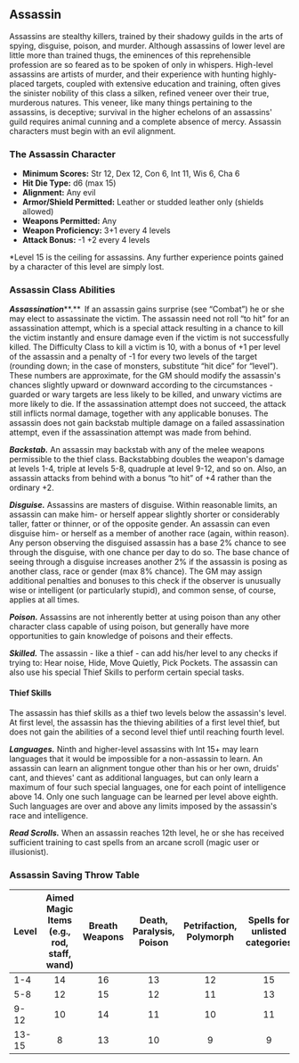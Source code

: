 ## Assassin

Assassins are stealthy killers, trained by their shadowy guilds in the arts of spying, disguise, poison, and murder. Although assassins of lower level are little more than trained thugs, the eminences of this reprehensible profession are so feared as to be spoken of only in whispers. High-level assassins are artists of murder, and their experience with hunting highly-placed targets, coupled with extensive education and training, often gives the sinister nobility of this class a silken, refined veneer over their true, murderous natures. This veneer, like many things pertaining to the assassins, is deceptive; survival in the higher echelons of an assassins' guild requires animal cunning and a complete absence of mercy. Assassin characters must begin with an evil alignment.

### The Assassin Character

- **Minimum Scores:** Str 12, Dex 12, Con 6, Int 11, Wis 6, Cha 6
- **Hit Die Type:** d6 (max 15)
- **Alignment:** Any evil
- **Armor/Shield Permitted:** Leather or studded leather only (shields allowed)
- **Weapons Permitted:** Any
- **Weapon Proficiency:** 3+1 every 4 levels
- **Attack Bonus:** -1 +2 every 4 levels

\*Level 15 is the ceiling for assassins. Any further experience points gained by a character of this level are simply lost.

### Assassin Class Abilities

***Assassination*****.** If an assassin gains surprise (see “Combat”) he or she may elect to assassinate the victim. The assassin need not roll “to hit” for an assassination attempt, which is a special attack resulting in a chance to kill the victim instantly and ensure damage even if the victim is not successfully killed. The Difficulty Class to kill a victim is 10, with a bonus of +1 per level of the assassin and a penalty of -1 for every two levels of the target (rounding down; in the case of monsters, substitute “hit dice” for “level”). These numbers are approximate, for the GM should modify the assassin's chances slightly upward or downward according to the circumstances - guarded or wary targets are less likely to be killed, and unwary victims are more likely to die. If the assassination attempt does not succeed, the attack still inflicts normal damage, together with any applicable bonuses. The assassin does not gain backstab multiple damage on a failed assassination attempt, even if the assassination attempt was made from behind.

***Backstab.*** An assassin may backstab with any of the melee weapons permissible to the thief class. Backstabbing doubles the weapon's damage at levels 1-4, triple at levels 5-8, quadruple at level 9-12, and so on. Also, an assassin attacks from behind with a bonus “to hit” of +4 rather than the ordinary +2.

***Disguise.*** Assassins are masters of disguise. Within reasonable limits, an assassin can make him- or herself appear slightly shorter or considerably taller, fatter or thinner, or of the opposite gender. An assassin can even disguise him- or herself as a member of another race (again, within reason). Any person observing the disguised assassin has a base 2% chance to see through the disguise, with one chance per day to do so. The base chance of seeing through a disguise increases another 2% if the assassin is posing as another class, race or gender (max 8% chance). The GM may assign additional penalties and bonuses to this check if the observer is unusually wise or intelligent (or particularly stupid), and common sense, of course, applies at all times.

***Poison.*** Assassins are not inherently better at using poison than any other character class capable of using poison, but generally have more opportunities to gain knowledge of poisons and their effects.

***Skilled.*** The assassin - like a thief - can add his/her level to any checks if trying to: Hear noise, Hide, Move Quietly, Pick Pockets. The assassin can also use his special Thief Skills to perform certain special tasks.

#### Thief Skills

The assassin has thief skills as a thief two levels below the assassin's level. At first level, the assassin has the thieving abilities of a first level thief, but does not gain the abilities of a second level thief until reaching fourth level.

***Languages.*** Ninth and higher-level assassins with Int 15+ may learn languages that it would be impossible for a non-assassin to learn. An assassin can learn an alignment tongue other than his or her own, druids' cant, and thieves' cant as additional languages, but can only learn a maximum of four such special languages, one for each point of intelligence above 14. Only one such language can be learned per level above eighth. Such languages are over and above any limits imposed by the assassin's race and intelligence.

***Read Scrolls.*** When an assassin reaches 12th level, he or she has received sufficient training to cast spells from an arcane scroll (magic user or illusionist).

### Assassin Saving Throw Table

| **Level** | **Aimed Magic Items (e.g., rod, staff, wand)** | **Breath Weapons** | **Death, Paralysis, Poison** | **Petrifaction, Polymorph** | **Spells for unlisted categories** |
|    ---    |:---:|:---:|:---:|:---:|:---:|
| 1-4 | 14  | 16  | 13  | 12  | 15  |
| 5-8 | 12  | 15  | 12  | 11  | 13  |
| 9-12 | 10  | 14  | 11  | 10  | 11  |
| 13-15 | 8   | 13  | 10  | 9   | 9   |
